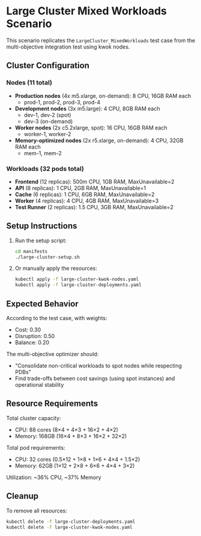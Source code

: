 # Large Cluster Mixed Workloads Scenario

This scenario replicates the `LargeCluster_MixedWorkloads` test case from the multi-objective integration test using kwok nodes.

## Cluster Configuration

### Nodes (11 total)
- **Production nodes** (4x m5.xlarge, on-demand): 8 CPU, 16GB RAM each
  - prod-1, prod-2, prod-3, prod-4
- **Development nodes** (3x m5.large): 4 CPU, 8GB RAM each
  - dev-1, dev-2 (spot)
  - dev-3 (on-demand)
- **Worker nodes** (2x c5.2xlarge, spot): 16 CPU, 16GB RAM each
  - worker-1, worker-2
- **Memory-optimized nodes** (2x r5.xlarge, on-demand): 4 CPU, 32GB RAM each
  - mem-1, mem-2

### Workloads (32 pods total)
- **Frontend** (12 replicas): 500m CPU, 1GB RAM, MaxUnavailable=2
- **API** (8 replicas): 1 CPU, 2GB RAM, MaxUnavailable=1
- **Cache** (6 replicas): 1 CPU, 6GB RAM, MaxUnavailable=2
- **Worker** (4 replicas): 4 CPU, 4GB RAM, MaxUnavailable=3
- **Test Runner** (2 replicas): 1.5 CPU, 3GB RAM, MaxUnavailable=2

## Setup Instructions

1. Run the setup script:
   ```bash
   cd manifests
   ./large-cluster-setup.sh
   ```

2. Or manually apply the resources:
   ```bash
   kubectl apply -f large-cluster-kwok-nodes.yaml
   kubectl apply -f large-cluster-deployments.yaml
   ```

## Expected Behavior

According to the test case, with weights:
- Cost: 0.30
- Disruption: 0.50
- Balance: 0.20

The multi-objective optimizer should:
- "Consolidate non-critical workloads to spot nodes while respecting PDBs"
- Find trade-offs between cost savings (using spot instances) and operational stability

## Resource Requirements

Total cluster capacity:
- CPU: 88 cores (8×4 + 4×3 + 16×2 + 4×2)
- Memory: 168GB (16×4 + 8×3 + 16×2 + 32×2)

Total pod requirements:
- CPU: 32 cores (0.5×12 + 1×8 + 1×6 + 4×4 + 1.5×2)
- Memory: 62GB (1×12 + 2×8 + 6×6 + 4×4 + 3×2)

Utilization: ~36% CPU, ~37% Memory

## Cleanup

To remove all resources:
```bash
kubectl delete -f large-cluster-deployments.yaml
kubectl delete -f large-cluster-kwok-nodes.yaml
```
